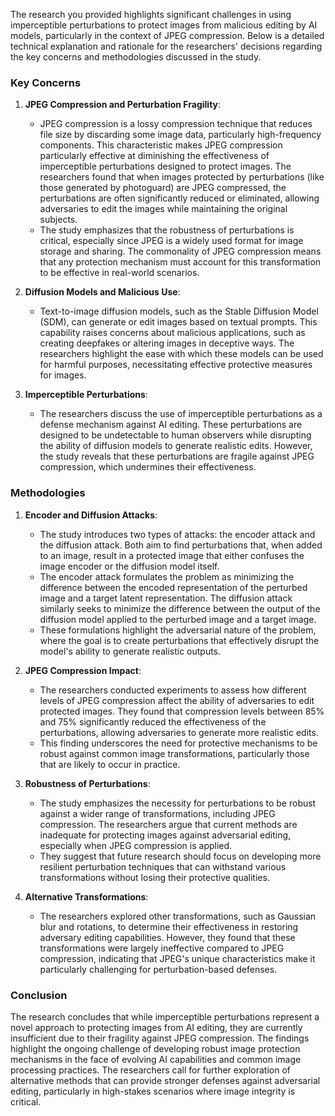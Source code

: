 The research you provided highlights significant challenges in using imperceptible perturbations to protect images from malicious editing by AI models, particularly in the context of JPEG compression. Below is a detailed technical explanation and rationale for the researchers' decisions regarding the key concerns and methodologies discussed in the study.

### Key Concerns

1. **JPEG Compression and Perturbation Fragility**:
   - JPEG compression is a lossy compression technique that reduces file size by discarding some image data, particularly high-frequency components. This characteristic makes JPEG compression particularly effective at diminishing the effectiveness of imperceptible perturbations designed to protect images. The researchers found that when images protected by perturbations (like those generated by photoguard) are JPEG compressed, the perturbations are often significantly reduced or eliminated, allowing adversaries to edit the images while maintaining the original subjects.
   - The study emphasizes that the robustness of perturbations is critical, especially since JPEG is a widely used format for image storage and sharing. The commonality of JPEG compression means that any protection mechanism must account for this transformation to be effective in real-world scenarios.

2. **Diffusion Models and Malicious Use**:
   - Text-to-image diffusion models, such as the Stable Diffusion Model (SDM), can generate or edit images based on textual prompts. This capability raises concerns about malicious applications, such as creating deepfakes or altering images in deceptive ways. The researchers highlight the ease with which these models can be used for harmful purposes, necessitating effective protective measures for images.

3. **Imperceptible Perturbations**:
   - The researchers discuss the use of imperceptible perturbations as a defense mechanism against AI editing. These perturbations are designed to be undetectable to human observers while disrupting the ability of diffusion models to generate realistic edits. However, the study reveals that these perturbations are fragile against JPEG compression, which undermines their effectiveness.

### Methodologies

1. **Encoder and Diffusion Attacks**:
   - The study introduces two types of attacks: the encoder attack and the diffusion attack. Both aim to find perturbations that, when added to an image, result in a protected image that either confuses the image encoder or the diffusion model itself.
   - The encoder attack formulates the problem as minimizing the difference between the encoded representation of the perturbed image and a target latent representation. The diffusion attack similarly seeks to minimize the difference between the output of the diffusion model applied to the perturbed image and a target image.
   - These formulations highlight the adversarial nature of the problem, where the goal is to create perturbations that effectively disrupt the model's ability to generate realistic outputs.

2. **JPEG Compression Impact**:
   - The researchers conducted experiments to assess how different levels of JPEG compression affect the ability of adversaries to edit protected images. They found that compression levels between 85% and 75% significantly reduced the effectiveness of the perturbations, allowing adversaries to generate more realistic edits.
   - This finding underscores the need for protective mechanisms to be robust against common image transformations, particularly those that are likely to occur in practice.

3. **Robustness of Perturbations**:
   - The study emphasizes the necessity for perturbations to be robust against a wider range of transformations, including JPEG compression. The researchers argue that current methods are inadequate for protecting images against adversarial editing, especially when JPEG compression is applied.
   - They suggest that future research should focus on developing more resilient perturbation techniques that can withstand various transformations without losing their protective qualities.

4. **Alternative Transformations**:
   - The researchers explored other transformations, such as Gaussian blur and rotations, to determine their effectiveness in restoring adversary editing capabilities. However, they found that these transformations were largely ineffective compared to JPEG compression, indicating that JPEG's unique characteristics make it particularly challenging for perturbation-based defenses.

### Conclusion

The research concludes that while imperceptible perturbations represent a novel approach to protecting images from AI editing, they are currently insufficient due to their fragility against JPEG compression. The findings highlight the ongoing challenge of developing robust image protection mechanisms in the face of evolving AI capabilities and common image processing practices. The researchers call for further exploration of alternative methods that can provide stronger defenses against adversarial editing, particularly in high-stakes scenarios where image integrity is critical.